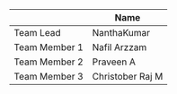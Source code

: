 || Name |
|-|-|
| Team Lead | NanthaKumar |
| Team Member 1 | Nafil Arzzam |
| Team Member 2 | Praveen A |
| Team Member 3 | Christober Raj M |